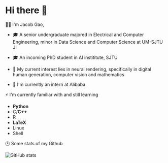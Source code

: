 # Hi there 👋

👨‍🎓 I'm Jacob Gao, 

- 🎓 A senior undergraduate majored in Electrical and Computer Engineering, minor in Data Science and Computer Science at UM-SJTU JI
- 🎓 An incoming PhD student in AI instititute, SJTU

- 🥰 My current interest lies in neural rendering, specifically in digital human generation, computer vision and mathematics
- 🤗 I'm currently an intern at Alibaba.

⚡ I'm currently familiar with and still learning
- **Python**
- C/**C++**
- R  
- **LaTeX**
- Linux
- Shell

🕑 Some stats of my Github

![GitHub stats](https://github-readme-stats.vercel.app/api?username=G-1nOnly&show_icons=true&hide=contribs.prs&theme=tokyonight)
